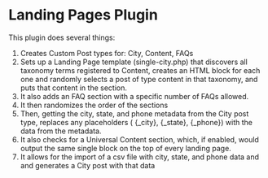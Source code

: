 # Landing Pages Plugin

This plugin does several things:

1. Creates Custom Post types for: City, Content, FAQs
2. Sets up a Landing Page template (single-city.php) that discovers all taxonomy terms registered to Content, creates an HTML block for each one and randomly selects a post of type content in that taxonomy, and puts that content in the section.
3. It also adds an FAQ section with a specific number of FAQs allowed.
4. It then randomizes the order of the sections
5. Then, getting the city, state, and phone metadata from the City post type, replaces any placeholders ( {_city}, {_state}, {_phone}) with the data from the metadata.
6. It also checks for a Universal Content section, which, if enabled, would output the same single block on the top of every landing page.
7. It allows for the import of a csv file with city, state, and phone data and and generates a City post with that data
